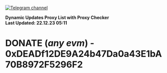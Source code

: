[![Telegram channel](https://img.shields.io/endpoint?url=https://runkit.io/damiankrawczyk/telegram-badge/branches/master?url=https://t.me/n4z4v0d)](https://t.me/n4z4v0d) 

**Dynamic Updates Proxy List with Proxy Checker**  
**Last Updated: 22.12.23 05:11**

# DONATE (_any evm_) - 0xDEADf12DE9A24b47Da0a43E1bA70B8972F5296F2
